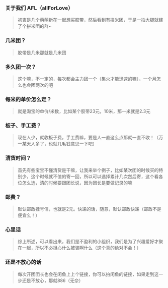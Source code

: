 ### 关于我们 AFL（allForLove）

> 初衷是几个萌萌新在一起想买胶带，然后看到有拼米团，于是一拍大腿就建了个拼米团的群~

### 几米团？

> 胶带是几米那就是几米团

### 多久团一次？

> 这个嘛，不一定的，每次都会主力团一个（集火才能迅速的嘛），一个月怎么也会团两次的吧

### 每米的单价怎么定？

> 就是淘宝的单价/米数，比如某个胶带23元，10米，那一米就是2.3元

### 板子、手工费？

> 现在人少，就收板子费，手工费嘛，要是人一直这么点那就一直不收！（万一某天人多了，也就几毛钱意思一下吧）

### 清货时间？

> 首先有些宝宝不懂清货是干嘛，让我来举个例子，比如某次团的时候买的特别少，这个时候就不值的寄一回，所以可以选择累计几次然后寄，这个看各位怎么选，清的时候要跟团长说，因为团长是要做记录的嘛

### 邮费？

> 默认邮政挂号信，也就是2元。快递的话，随意，默认邮政快递（邮政不是便宜么！）

### 心里话

> 综上所述，可以看出来，我们是不盈利的小组织，我们是为了兴趣爱好才聚在一起，所以不必担心什么被骗啊什么（这个真的绝对不会！）

### 还是不放心的话

> 每次开团团长也会在闲鱼上上个链接，你可以拍闲鱼的链接，如果走到这一步还是不放心，那就886（无奈）